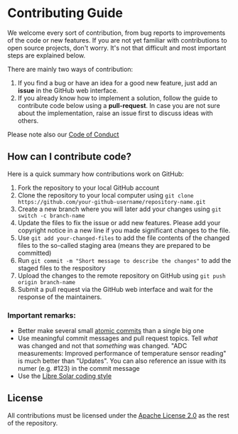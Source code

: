 # Contributing Guide

We welcome every sort of contribution, from bug reports to improvements of the code or new features. If you are not yet
familiar with contributions to open source projects, don't worry. It's not that difficult and most important steps are
explained below.

There are mainly two ways of contribution:

1. If you find a bug or have an idea for a good new feature, just add an **issue** in the GitHub web interface.
2. If you already know how to implement a solution, follow the guide to contribute code below using a **pull-request**.
   In case you are not sure about the implementation, raise an issue first to discuss ideas with others.

Please note also our [Code of Conduct](CODE_OF_CONDUCT.md)

## How can I contribute code?

Here is a quick summary how contributions work on GitHub:

1. Fork the repository to your local GitHub account
2. Clone the repository to your local computer using `git clone https://github.com/your-github-username/repository-name.git`
3. Create a new branch where you will later add your changes using `git switch -c branch-name`
4. Update the files to fix the issue or add new features. Please add your copyright notice in a new line if you made significant changes to the file.
5. Use `git add your-changed-files` to add the file contents of the changed files to the so-called staging area (means
   they are prepared to be committed)
6. Run `git commit -m "Short message to describe the changes"` to add the staged files to the respository
7. Upload the changes to the remote repository on GitHub using `git push origin branch-name`
8. Submit a pull request via the GitHub web interface and wait for the response of the maintainers.

### Important remarks:

- Better make several small [atomic commits](https://en.wikipedia.org/wiki/Atomic_commit#Atomic_commit_convention) than
  a single big one
- Use meaningful commit messages and pull request topics. Tell *what* was changed and not that *something* was changed.
  "ADC measurements: Improved performance of temperature sensor reading" is much better than "Updates". You can also
  reference an issue with its numer (e.g. #123) in the commit message
- Use the [Libre Solar coding style](https://libre.solar/docs/coding_style/)

## License

All contributions must be licensed under the [Apache License 2.0](LICENSE) as the rest of the repository.
